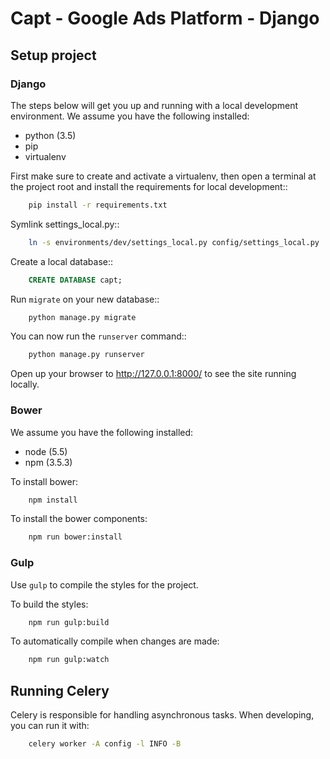 # Capt - Google Ads Platform - Django

## Setup project

### Django

The steps below will get you up and running with a local development environment. We assume you have the following installed:

- python (3.5)
- pip
- virtualenv

First make sure to create and activate a virtualenv, then open a terminal at the project root and install the requirements for local development::

```bash
    pip install -r requirements.txt
```

Symlink settings_local.py::

```bash
    ln -s environments/dev/settings_local.py config/settings_local.py
```

Create a local database::

```sql
    CREATE DATABASE capt;
```

Run `migrate` on your new database::

```bash
    python manage.py migrate
```

You can now run the `runserver` command::

```bash
    python manage.py runserver
```

Open up your browser to http://127.0.0.1:8000/ to see the site running locally.

### Bower

We assume you have the following installed:

- node (5.5)
- npm (3.5.3)

To install bower:

```bash
    npm install
```

To install the bower components:

```bash
    npm run bower:install
```

### Gulp

Use `gulp` to compile the styles for the project.

To build the styles:

```bash
    npm run gulp:build
```

To automatically compile when changes are made:

```bash
    npm run gulp:watch
```

## Running Celery

Celery is responsible for handling asynchronous tasks. When developing, you can run it with:

```bash
    celery worker -A config -l INFO -B
```
